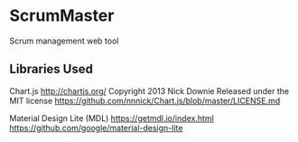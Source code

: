 # ScrumMaster
 Scrum management web tool



## Libraries Used

Chart.js
http://chartjs.org/
Copyright 2013 Nick Downie
Released under the MIT license
https://github.com/nnnick/Chart.js/blob/master/LICENSE.md

Material Design Lite (MDL)
https://getmdl.io/index.html
https://github.com/google/material-design-lite